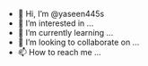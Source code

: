 - 👋 Hi, I’m @yaseen445s
- 👀 I’m interested in ...
- 🌱 I’m currently learning ...
- 💞️ I’m looking to collaborate on ...
- 📫 How to reach me ...

<!---
yaseen445s/yaseen445s is a ✨ special ✨ repository because its `README.md` (this file) appears on your GitHub profile.
You can click the Preview link to take a look at your changes.
--->
